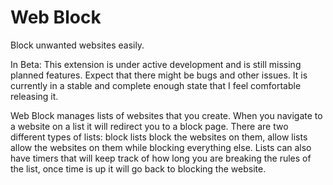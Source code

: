 # Web Block

Block unwanted websites easily.

In Beta: This extension is under active development and is still missing planned features. Expect that there might be bugs and other issues. It is currently in a stable and complete enough state that I feel comfortable releasing it.

Web Block manages lists of websites that you create. When you navigate to a website on a list it will redirect you to a block page. There are two different types of lists: block lists block the websites on them, allow lists allow the websites on them while blocking everything else. Lists can also have timers that will keep track of how long you are breaking the rules of the list, once time is up it will go back to blocking the website.


